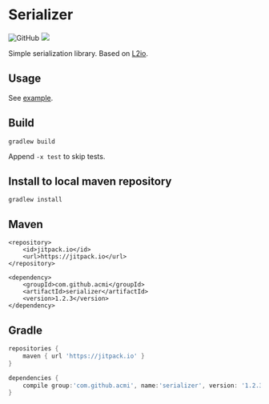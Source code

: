 Serializer
==========
![GitHub](https://img.shields.io/github/license/acmi/serializer)
[![](https://jitpack.io/v/acmi/serializer.svg)](https://jitpack.io/#acmi/serializer)

Simple serialization library.
Based on [L2io](https://github.com/acmi/L2io).

Usage
-----
See [example](src/test/java/acmi/l2/clientmod/io/SerializerTests.java).

Build
-----
```
gradlew build
```
Append `-x test` to skip tests.

Install to local maven repository
---------------------------------
```
gradlew install
```

Maven
-----
```maven
<repository>
    <id>jitpack.io</id>
    <url>https://jitpack.io</url>
</repository>

<dependency>
    <groupId>com.github.acmi</groupId>
    <artifactId>serializer</artifactId>
    <version>1.2.3</version>
</dependency>
```

Gradle
------
```gradle
repositories {
    maven { url 'https://jitpack.io' }
}

dependencies {
    compile group:'com.github.acmi', name:'serializer', version: '1.2.3'
}
```